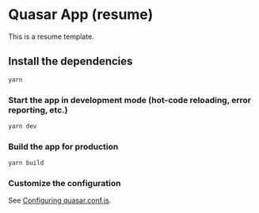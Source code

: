 # Quasar App (resume)

This is a resume template.

## Install the dependencies
```bash
yarn
```

### Start the app in development mode (hot-code reloading, error reporting, etc.)
```bash
yarn dev
```


### Build the app for production
```bash
yarn build
```

### Customize the configuration
See [Configuring quasar.conf.js](https://quasar.dev/quasar-cli/quasar-conf-js).
